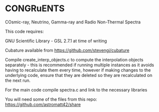 ﻿# CONGRuENTS
COsmic-ray, Neutrino, Gamma-ray and Radio Non-Thermal Spectra

This code requires:

GNU Scientific Library - GSL 2.7.1 at time of writing

Cubature available from https://github.com/stevengj/cubature

Compile create_interp_objects.c to compute the interpolation objects separately - this is recommended if running multiple instances as it avoids having to recalculate them every time, however if making changes to the underlying code, ensure that they are deleted so they are recalculated on the next run.

For the main code compile spectra.c and link to the necessary libraries

You will need some of the files from this repo: https://github.com/astromatt42/share
